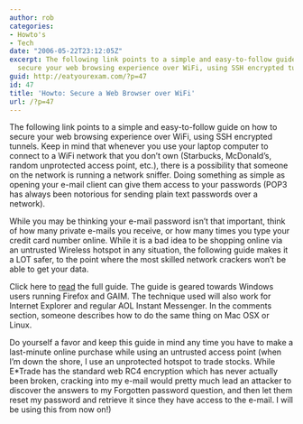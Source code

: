 ```yaml
---
author: rob
categories:
- Howto's
- Tech
date: "2006-05-22T23:12:05Z"
excerpt: The following link points to a simple and easy-to-follow guide on how to
  secure your web browsing experience over WiFi, using SSH encrypted tunnels.
guid: http://eatyourexam.com/?p=47
id: 47
title: 'Howto: Secure a Web Browser over WiFi'
url: /?p=47
---
```

The following link points to a simple and easy-to-follow guide on how to secure your web browsing experience over WiFi, using SSH encrypted tunnels. Keep in mind that whenever you use your laptop computer to connect to a WiFi network that you don&#8217;t own (Starbucks, McDonald&#8217;s, random unprotected access point, etc.), there is a possibility that someone on the network is running a network sniffer. Doing something as simple as opening your e-mail client can give them access to your passwords (POP3 has always been notorious for sending plain text passwords over a network).

While you may be thinking your e-mail password isn&#8217;t that important, think of how many private e-mails you receive, or how many times you type your credit card number online. While it is a bad idea to be shopping online via an untrusted Wireless hotspot in any situation, the following guide makes it a LOT safer, to the point where the most skilled network crackers won&#8217;t be able to get your data.

Click here to <a target="_blank" title="Secure Firefox/GAIM with Putty" href="http://thinkhole.org/wp/2006/05/10/howto-secure-firefox-and-im-with-putty/">read</a> the full guide. The guide is geared towards Windows users running Firefox and GAIM. The technique used will also work for Internet Explorer and regular AOL Instant Messenger. In the comments section, someone describes how to do the same thing on Mac OSX or Linux.

Do yourself a favor and keep this guide in mind any time you have to make a last-minute online purchase while using an untrusted access point (when I&#8217;m down the shore, I use an unprotected hotspot to trade stocks. While E*Trade has the standard web RC4 encryption which has never actually been broken, cracking into my e-mail would pretty much lead an attacker to discover the answers to my Forgotten password question, and then let them reset my password and retrieve it since they have access to the e-mail. I will be using this from now on!)